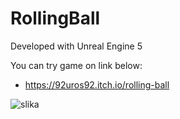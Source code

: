 # RollingBall

Developed with Unreal Engine 5



You can try game on link below:

- https://92uros92.itch.io/rolling-ball

![slika](https://github.com/user-attachments/assets/3aac719d-d8ff-4ffe-b4a2-8fe5edab4a2f)
